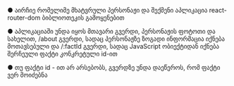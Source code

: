 ● აირჩიე რომელიმე მხატვრული პერსონაჟი და შექმენი აპლიკაცია react-router-dom ბიბლიოთეკის გამოყენებით

● აპლიკაციაში უნდა იყოს მთავარი გვერდი, პერსონაჟის ფოტოთი და სახელით, /about გვერდი, სადაც პერსონაჟზე ზოგადი ინფორმაცია იქნება მოთავსებული და /:factId გვერდი, სადაც JavaScript ობიექტიდან იქნება შერჩეული ფაქტი კონკრეტული id-ით

● თუ ფაქტი id - ით არ არსებობს, გვერდზე უნდა დაეწეროს, რომ ფაქტი ვერ მოიძებნა